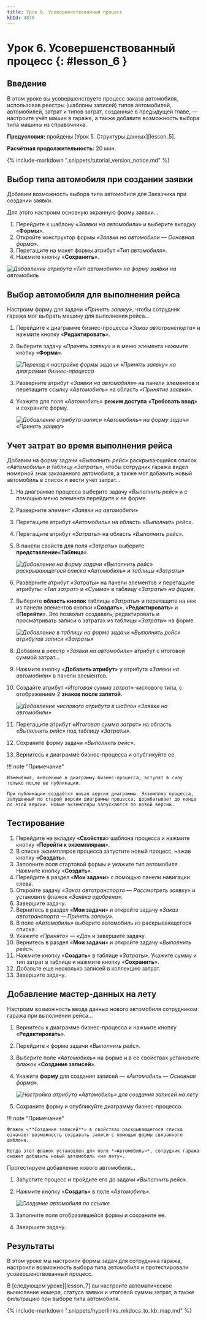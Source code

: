 ```yaml
---
title: Урок 6. Усовершенствованный процесс
kbId: 4870
---
```


# Урок 6. Усовершенствованный процесс {: #lesson_6 }

## Введение

В этом уроке вы усовершенствуете процесс заказа автомобиля, использовав реестры (шаблоны записей) типов автомобилей, автомобилей, затрат и типов затрат, созданные в предыдущей главе, — настроите учёт машин в гараже, а также добавите возможность выбора типа машины из справочника.

**Предусловия:** пройдены [Урок 5. Структуры данных][lesson_5].

**Расчётная продолжительность:** 20 мин.

{% include-markdown ".snippets/tutorial_version_notice.md" %}

## Выбор типа автомобиля при создании заявки

Добавим возможность выбора типа автомобиля для Заказчика при создании заявки.

Для этого настроим основную экранную форму заявки…

1. Перейдите к шаблону *«Заявки на автомобили»* и выберите вкладку «**Формы**».
2. Откройте конструктор формы *«Заявки на автомобили — Основная форма»*.
3. Перетащите на макет формы атрибут *«Тип автомобиля»*.
4. Нажмите кнопку «**Сохранить**».

_![Добавление атрибута «Тип автомобиля» на форму заявки на автомобиль](https://kb.comindware.ru/assets/img_6243638b64bb5.png)_

## Выбор автомобиля для выполнения рейса

Настроим форму для задачи *«Принять заявку»*, чтобы сотрудник гаража мог выбрать машину для выполнения рейса…

1. Перейдите к диаграмме бизнес-процесса *«Заказ автотранспорта»* и нажмите кнопку «**Редактировать**».
2. Выберите задачу *«Принять заявку»* и в меню элемента нажмите кнопку «**Форма**».

    _![Переход к настройке формы задачи «Принять заявку» на диаграмме бизнес-процесса](https://kb.comindware.ru/assets/img_6311c2bd7100c.png)_

3. Разверните атрибут *«Заявки на автомобили»* на панели элементов и перетащите ссылку *«Автомобиль»* на область *«Принятие заявки»*.
4. Укажите для поля *«Автомобиль»* **режим доступа** «**Требовать ввод**» и сохраните форму.

    _![Добавление атрибута-записи «Автомобиль» на форму задачи «Принять заявку»](https://kb.comindware.ru/assets/img_6243655bcc67c.png)_

## Учет затрат во время выполнения рейса

Добавим на форму задачи *«Выполнить рейс»* раскрывающийся список *«Автомобиль»* и таблицу *«Затраты»*, чтобы сотрудник гаража видел номерной знак заказанного автомобиля, а также мог добавить новый автомобиль в список и вести учет затрат…

1. На диаграмме процесса выберите задачу *«Выполнить рейс»* и с помощью меню элемента перейдите к ее форме.
2. Разверните элемент *«Заявки на автомобили»*
3. Перетащите атрибут *«Автомобиль»* на область *«Выполнить рейс».*
4. Перетащите атрибут *«Затраты»* на область *«Выполнить рейс».*
5. В панели свойств для поля *«Затраты»* выберите **представление**«**Таблица**».

    _![Добавление на форму задачи «Выполнить рейс» раскрывающегося списка «Автомобиль» и таблицы «Затраты»](https://kb.comindware.ru/assets/img_62436844c3a8e.png)_

6. Разверните атрибут *«Затраты»* на панели элементов и перетащите атрибуты: *«Тип затрат»* и *«Сумма»* в таблицу *«Затраты» на форме.*
7. Выберите **область кнопок** таблицы *«Затраты»* и перетащите на нее из панели элементов кнопки «**Создать**», «**Редактировать**» и «**Перейти**». Это позволит создавать, редактировать и просматривать записи о затратах из таблицы *«Затраты»* на форме.

    _![Добавление в таблицу на форме задачи «Выполнить рейс» атрибутов записи «Затраты»](https://kb.comindware.ru/assets/img_62436a3154517.png)_

8. Добавим в реестр *«Заявки на автомобили»* атрибут с итоговой суммой затрат…
9. Нажмите кнопку «**Добавить атрибут**» у атрибута *«Заявки на автомобили»* в панели элементов.
10. Создайте атрибут *«Итоговая сумма затрат»* числового типа, с отображением 2 **знаков после запятой**.

    _![Добавление числового атрибута в шаблон «Заявки на автомобили»](https://kb.comindware.ru/assets/img_6311c609a66c7.png)_

10. Перетащите атрибут *«Итоговая сумма затрат»* на область *«Выполнить рейс»* под таблицу *«Затраты»*.
11. Сохраните форму задачи *«Выполнить рейс»*.
12. Вернитесь к диаграмме бизнес-процесса и опубликуйте ее.

!!! note "Примечание"

    Изменения, внесенные в диаграмму бизнес-процесса, вступят в силу только после ее публикации.

    При публикации создаётся новая версия диаграммы. Экземпляр процесса, запущенный по старой версии диаграммы процесса, дорабатывает до конца по этой версии. Новые экземпляры запускаются по новой версии.

## Тестирование

1. Перейдите на вкладку «**Свойства**» шаблона процесса и нажмите кнопку «**Перейти к экземплярам**».
2. В списке экземпляров процесса запустите новый процесс, нажав кнопку «**Создать**».
3. Заполните поля стартовой формы и укажите тип автомобиля. Нажмите кнопку «**Создать**».
4. Перейдите в раздел «**Мои задачи**» с помощью панели навигации слева.
5. Откройте задачу *«Заказ автотранспорта — Рассмотреть заявку»* и установите флажок *«Заявка одобрена».*
6. Завершите задачу.
7. Вернитесь в раздел «**Мои задачи**» и откройте задачу *«Заказ автотранспорта — Принять заявку».*
8. В поле *«Автомобиль»* выберите автомобиль из раскрывающегося списка.
9. Укажите *«Принято» — «Да»* и завершите задачу.
10. Вернитесь в раздел «**Мои задачи**» и откройте задачу *«Выполнить рейс».*
11. Нажмите кнопку «**Создать**» в таблице *«Затраты»*. Укажите сумму и тип затрат в таблице и нажмите кнопку «**Сохранить**».
12. Добавьте еще несколько записей в коллекцию затрат.
13. Завершите задачу.

## Добавление мастер-данных на лету

Настроим возможность ввода данных нового автомобиля сотрудником гаража при выполнении рейса…

1. Вернитесь к диаграмме бизнес-процесса и нажмите кнопку «**Редактировать**».
2. Перейдите к форме задачи *«Выполнить рейс».*
3. Выберите поле *«Автомобиль»* на форме и в ее свойствах установите флажок «**Создание записей**».
4. Укажите **форму** для создания записей — *«Автомобиль — Основная форма».*

    _![Настройка атрибута «Автомобиль» для создания записей на лету](https://kb.comindware.ru/assets/img_62436fdbdf697.png)_

5. Сохраните форму и опубликуйте диаграмму бизнес-процесса.

!!! note "Примечание"

    Флажок «**Создание записей**» в свойствах раскрывающегося списка означает возможность создавать записи с помощью формы связанного шаблона.

    Когда этот флажок установлен для поля *«Автомобиль»*, сотрудник гаража сможет добавить новый автомобиль «на лету».

Протестируем добавление нового автомобиля…

1. Запустите процесс и пройдите его до задачи *«Выполнить рейс».*
2. Нажмите кнопку «**Создать**» в поле *«Автомобиль».*

    _![Создание автомобиля по ссылке](https://kb.comindware.ru/assets/img_6311ca66b0f71.png)_

3. Заполните поля отобразившейся формы и сохраните ее.
4. Завершите задачу.

## Результаты

В этом уроке мы настроили формы задач для сотрудника гаража, настроили возможность выбора типа автомобиля и протестировали усовершенствованный процесс.

В [следующем уроке][lesson_7] вы настроите автоматическое вычисление номера, статуса заявки и итоговой суммы затрат, а также фильтрацию при выборе типа автомобиля.

{% include-markdown ".snippets/hyperlinks_mkdocs_to_kb_map.md" %}

